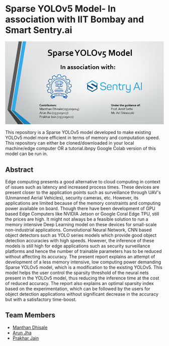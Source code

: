 # Sparse YOLOv5 Model- In association with IIT Bombay and Smart Sentry.ai

![alt text](./head.PNG)

This repository is a Sparse YOLOv5 model developed to make existing YOLOv5 model more efficient in terms of memory and computation speed. This repository can either be cloned/downloaded in your local machine/edge computer OR a tutorial.ibnpy Google Colab version of this model can be run in.

## Abstract
Edge computing presents a good alternative to cloud computing in context of issues such as latency and increased process times. These devices are present closer to the application points such as surveillance through UAV's (Unmanned Aerial Vehicles), security cameras, etc. However, its applications are limited because of the memory constraints and computing power available on board. Though there have been development of GPU based Edge Computers like NVIDIA Jetson or Google Coral Edge TPU, still the prices are high. It might not always be a feasible solution to run a memory intensive Deep Learning model on these devices for small-scale non-industrial applications.  Convolutional Neural Network, CNN based object detectors such as YOLO series models which provide good object detection accuracies with high speeds. However, the inference of these models is still high for edge applications such as security surveillance platforms and hence the number of trainable parameters has to be reduced without affecting its accuracy. The present report explains an attempt of development of a less memory intensive, low computing power demanding Sparse YOLOv5 model, which is a modification to the existing YOLOv5. This model helps the user control the sparsity threshold of the neural nets present in the YOLOv5 model, thus reducing the inference time at the cost of reduced accuracy. The report also explains an optimal sparsity index based on the experimentation, which can be followed by the users for object detection applications without significant decrease in the accuracy but with a satisfactory time-boost.


## Team Members
- [Manthan Dhisale](https://github.com/ManthanND) 
- [Arun Jha](https://github.com/jhaarun)
- [Prakhar Jain](https://github.com/pra1608)



